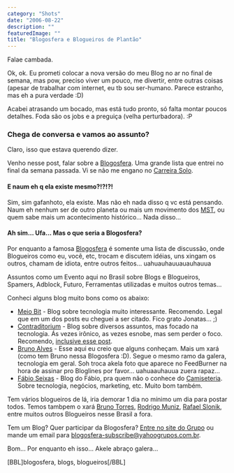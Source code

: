```yaml
---
category: "Shots"
date: "2006-08-22"
description: ""
featuredImage: ""
title: "Blogosfera e Blogueiros de Plantão"
---
```


Falae cambada.

Ok, ok. Eu prometi colocar a nova versão do meu Blog no ar no final de semana, mas pow, preciso viver um pouco, me divertir, entre outras coisas (apesar de trabalhar com internet, eu tb sou ser-humano. Parece estranho, mas eh a pura verdade :D)

Acabei atrasando um bocado, mas está tudo pronto, só falta montar poucos detalhes. Foda são os jobs e a preguiça (velha perturbadora). :P

### Chega de conversa e vamos ao assunto?

Claro, isso que estava querendo dizer.

Venho nesse post, falar sobre a [Blogosfera](http://br.groups.yahoo.com/group/blogosfera/). Uma grande lista que entrei no final da semana passada. Vi se não me engano no [Carreira Solo](http://www.carreirasolo.org/).

#### E naum eh q ela existe mesmo?!?!?!

Sim, sim gafanhoto, ela existe. Mas não eh nada disso q vc está pensando. Naum eh nenhum ser de outro planeta ou mais um movimento dos [MST](http://pt.wikipedia.org/wiki/MST), ou quem sabe mais um acontecimento histórico... Nada disso...

#### Ah sim... Ufa... Mas o que seria a Blogosfera?

Por enquanto a famosa [Blogosfera](http://br.groups.yahoo.com/group/blogosfera/) é somente uma lista de discussão, onde Blogueiros como eu, você, etc, trocam e discutem idéias, uns xingam os outros, chamam de idiota, entre outros feitos... uahuauhauuauauhauua

Assuntos como um Evento aqui no Brasil sobre Blogs e Blogueiros, Spamers, Adblock, Futuro, Ferramentas utilizadas e muitos outros temas...

Conheci alguns blog muito bons como os abaixo:

- [Meio Bit](http://meiobit.com/) - Blog sobre tecnologia muito interessante. Recomendo. Legal que em um dos posts eu cheguei a ser citado. Fico grato Jonatas... ;)
- [Contraditorium](http://www.contraditorium.com/) - Blog sobre diversos assuntos, mas focado na tecnologia. Ás vezes irônico, as vezes esnobe, mas sem perder o foco. Recomendo, [inclusive esse post](http://www.contraditorium.com/2006/07/20/a-panela-existe-mas-a-tampa-esta-aberta/).
- [Bruno Alves](http://www.brunoalves.eti.br/) - Esse aqui eu creio que alguns conheçam. Mais um xará (como tem Bruno nessa Blogosfera :D). Segue o mesmo ramo da galera, tecnologia em geral. Soh troca akela foto que aparece no FeedBurner na hora de assinar pro Bloglines por favor... uahuaauhauua zuera rapaz...
- [Fábio Seixas](http://blog.fabioseixas.com.br/) - Blog do Fábio, pra quem não o conhece do [Camiseteria](http://www.camiseteria.com/). Sobre tecnologia, negócios, marketing, etc. Muito bom também.

Tem vários blogueiros de lá, iria demorar 1 dia no mínimo um dia para postar todos. Temos tambpem o xará [Bruno Torres](http://brunotorres.net/), [Rodrigo Muniz](http://rodrigomuniz.com/), [Rafael Slonik](http://www.novo-mundo.org/log/), entre muitos outros Blogueiros nesse Brasil a fora.

Tem um Blog? Quer participar da Blogosfera? [Entre no site do Grupo](http://br.groups.yahoo.com/group/blogosfera/) ou mande um email para [blogosfera-subscribe@yahoogrupos.com.br](mailto:blogosfera-subscribe@yahoogrupos.com.br).

Bom... Por enquanto eh isso... Akele abraço galera...

\[BBL\]blogosfera, blogs, blogueiros\[/BBL\]
